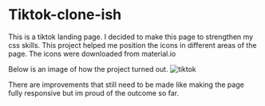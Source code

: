 # Tiktok-clone-ish
This is a tiktok landing page.
I decided to make this page to strengthen my css skills. This project helped me position the icons in different areas of the page.
The icons were downloaded from material.io

Below is an image of how the project turned out.
![tiktok](https://user-images.githubusercontent.com/94869252/156900112-dc5d4f24-809a-4f19-aeae-aa9f44b1164b.png)

There are improvements that still need to be made like making the page fully responsive but im proud of the outcome so far.
